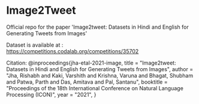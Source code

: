 # Image2Tweet

Official repo for the paper 'Image2tweet: Datasets in Hindi and English for Generating Tweets from Images'

Dataset is available at : https://competitions.codalab.org/competitions/35702

Citation: @inproceedings{jha-etal-2021-image, title = "Image2tweet: Datasets in Hindi and English for Generating Tweets from Images", author = "Jha, Rishabh and Kaki, Varshith and Krishna, Varuna and Bhagat, Shubham and Patwa, Parth and Das, Amitava and Pal, Santanu", booktitle = "Proceedings of the 18th International Conference on Natural Language Processing (ICON)", year = "2021", }
